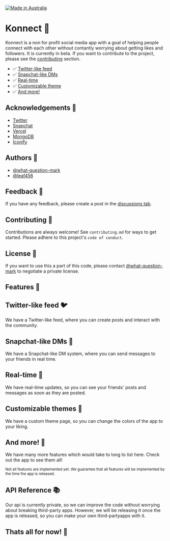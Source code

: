 [![Made in Australia](https://img.shields.io/badge/Made_In-Australia-00843D?labelColor=FFCD00&style=for-the-badge)](https://www.madeinaustralia.com.au/)

# Konnect 📱

Konnect is a non for profit social media app with a goal of helping people connect with each other without contantly worrying about getting likes and followers. It is currently in beta. If you want to contribute to the project, please see the [contributing](#contributing) section.

- ✅ [Twitter-like feed](#twitter-like-feed)
- ✅ [Snapchat-like DMs](#snapchat-like-dms)
- ✅ [Real-time](#real-time)
- ✅ [Customizable theme](#customizable-theme)
- ✅ [And more!](#and-more)


<h2>Acknowledgements 📜</h2>
<ul>
    <li><a href="https://twitter.com/">Twitter</a></li>
    <li><a href="https://snapchat.com/">Snapchat</a></li>
    <li><a href="https://vercel.com/">Vercel</a></li>
    <li><a href="https://www.mongodb.com/">MongoDB</a></li>
    <li><a href="https://iconify.design/">Iconify</a></li>
</ul>


<h2>Authors 👥</h2>
<ul>
    <li><a href="https://www.github.com/what-question-mark">@what-question-mark</a></li>
    <li><a href="https://www.github.com/leaf456">@leaf456</a></li>
</ul> 


<h2>Feedback 📝</h2>
If you have any feedback, please create a post in the <a href="https://github.com/What-Question-Mark/Konnect/discussions/new?category=feedback">discussions tab</a>.


<h2>Contributing 🤝</h2>
Contributions are always welcome!
See <code>contributing.md</code> for ways to get started. Please adhere to this project's <code>code of conduct</code>.


<h2>License 📝</h2>
If you want to use this a part of this code, please contact <a href="https://www.github.com/what-question-mark">@what-question-mark</a> to negotiate a private license.


<h2>Features 🧮</h2>
    
<h2>Twitter-like feed 🐦</h2>
We have a Twitter-like feed, where you can create posts and interact with the community.
    
<h2>Snapchat-like DMs 👻</h2>
We have a Snapchat-like DM system, where you can send messages to your friends in real time.
    
<h2>Real-time 📡</h2>
We have real-time updates, so you can see your friends' posts and messages as soon as they are posted.
    
<h2>Customizable themes 🎨</h2>
We have a custom theme page, so you can change the colors of the app to your liking.
    
<h2>And more! 🎉</h2>
We have many more features which would take to long to list here. Check out the app to see them all!
    
<sub>Not all features are implemented yet. We guarantee that all features will be implemented by the time the app is released.</sub>


<h2>API Reference 📚</h2>

Our api is currently private, so we can improve the code without worrying about breaking third-party apps. However, we will be releasing it once the app is released, so you can make your own third-partyapps with it.


<h2>Thats all for now! 🎉</h2>